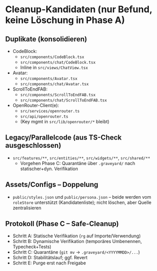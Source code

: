 # Cleanup-Kandidaten (nur Befund, keine Löschung in Phase A)

## Duplikate (konsolidieren)

- CodeBlock:
  - `src/components/CodeBlock.tsx`
  - `src/components/chat/CodeBlock.tsx`
  - Inline in `src/views/ChatView.tsx`
- Avatar:
  - `src/components/Avatar.tsx`
  - `src/components/chat/Avatar.tsx`
- ScrollToEndFAB:
  - `src/components/ScrollToEndFAB.tsx`
  - `src/components/chat/ScrollToEndFAB.tsx`
- OpenRouter-Client(e):
  - `src/services/openrouter.ts`
  - `src/api/openrouter.ts`
  - (Key mgmt in `src/lib/openrouter/*` bleibt)

## Legacy/Parallelcode (aus TS-Check ausgeschlossen)

- `src/features/**`, `src/entities/**`, `src/widgets/**`, `src/shared/**`
  - Vorgehen Phase C: Quarantäne über `.graveyard/` nach statischer+dyn. Verifikation

## Assets/Configs – Doppelung

- `public/styles.json` und `public/persona.json` – beide werden vom `roleStore` unterstützt (Kandidatenliste); nicht löschen, aber Quelle zentralisieren

## Protokoll (Phase C – Safe-Cleanup)

- Schritt A: Statische Verifikation (`rg` auf Importe/Verwendung)
- Schritt B: Dynamische Verifikation (temporäres Umbenennen, Typecheck+Tests)
- Schritt C: Quarantäne (`git mv` → `.graveyard/<YYYYMMDD>/...`)
- Schritt D: Stabilitätslauf; ggf. Revert
- Schritt E: Purge erst nach Freigabe
